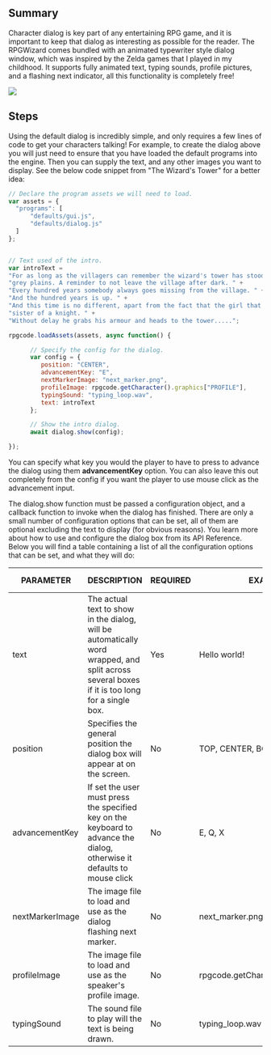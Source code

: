## Summary
Character dialog is key part of any entertaining RPG game, and it is important to keep that dialog as interesting as possible for the reader. The RPGWizard comes bundled with an animated typewriter style dialog window, which was inspired by the Zelda games that I played in my childhood. It supports fully animated text, typing sounds, profile pictures, and a flashing next indicator, all this functionality is completely free!

![](images/default_systems/03_dialog_window/images/1.gif)

## Steps
Using the default dialog is incredibly simple, and only requires a few lines of code to get your characters talking! For example, to create the dialog above you will just need to ensure that you have loaded the default programs into the engine. Then you can supply the text, and any other images you want to display. See the below code snippet from "The Wizard's Tower" for a better idea:

```javascript
// Declare the program assets we will need to load.
var assets = {
  "programs": [
      "defaults/gui.js",
      "defaults/dialog.js"
  ]
};


// Text used of the intro.
var introText =
"For as long as the villagers can remember the wizard's tower has stood upon the " +
"grey plains. A reminder to not leave the village after dark. " +
"Every hundred years somebody always goes missing from the village. " +
"And the hundred years is up. " +
"And this time is no different, apart from the fact that the girl that is missing is the " +
"sister of a knight. " +
"Without delay he grabs his armour and heads to the tower.....";

rpgcode.loadAssets(assets, async function() {

      // Specify the config for the dialog.
      var config = {
         position: "CENTER",
         advancementKey: "E",
         nextMarkerImage: "next_marker.png",
         profileImage: rpgcode.getCharacter().graphics["PROFILE"],
         typingSound: "typing_loop.wav",
         text: introText
      };

      // Show the intro dialog.
      await dialog.show(config);

});
```

You can specify what key you would the player to have to press to advance the dialog using them
**advancementKey** option. You can also leave this out completely from the config if you want
the player to use mouse click as the advancement input.

The dialog.show function must be passed a configuration object, and a callback function to invoke when the dialog has finished. There are only a small number of configuration options that can be set, all of them are optional excluding the text to display (for obvious reasons). You learn more about how to use and configure the dialog box from its API Reference. Below you will find a table containing a list of all the configuration options that can be set, and what they will do:

| PARAMETER       | DESCRIPTION                                                                                                                                   | REQUIRED | EXAMPLE VALUES                             | DEFAULT VALUE |
|-----------------|-----------------------------------------------------------------------------------------------------------------------------------------------|----------|--------------------------------------------|---------------|
| text            | The actual text to show in the dialog, will be automatically word wrapped, and split across several boxes if it is too long for a single box. | Yes      | Hello world!                               | N/A           |
| position        | Specifies the general position the dialog box will appear at on the screen.                                                                   | No       | TOP, CENTER, BOTTOM                        | BOTTOM        |
| advancementKey  | If set the user must press the specified key on the keyboard to advance the dialog, otherwise it defaults to mouse click                      | No       | E, Q, X                                    | Left M. Click |
| nextMarkerImage | The image file to load and use as the dialog flashing next marker.                                                                            | No       | next_marker.png                            | N/A           |
| profileImage    | The image file to load and use as the speaker's profile image.                                                                                | No       | rpgcode.getCharacter().graphics["PROFILE"] | N/A           |
| typingSound     | The sound file to play will the text is being drawn.                                                                                          | No       | typing_loop.wav                            | N/A           |
